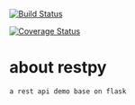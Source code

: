 

[![Build Status](https://travis-ci.org/hqman/restpy.svg?branch=master)](https://travis-ci.org/hqman/restpy)

[![Coverage Status](https://coveralls.io/repos/github/hqman/restpy/badge.svg)](https://coveralls.io/github/hqman/restpy)

# about restpy



    a rest api demo base on flask